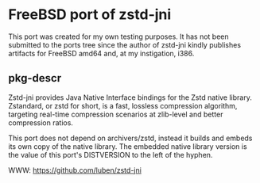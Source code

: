 FreeBSD port of zstd-jni
=======

This port was created for my own testing purposes. It has not been submitted to
the ports tree since the author of zstd-jni kindly publishes artifacts for
FreeBSD amd64 and, at my instigation, i386.

pkg-descr
-----------

Zstd-jni provides Java Native Interface bindings for the Zstd native library.
Zstandard, or zstd for short, is a fast, lossless compression algorithm,
targeting real-time compression scenarios at zlib-level and better compression
ratios.

This port does not depend on archivers/zstd, instead it builds and embeds its
own copy of the native library. The embedded native library version is the
value of this port's DISTVERSION to the left of the hyphen.

WWW: https://github.com/luben/zstd-jni
